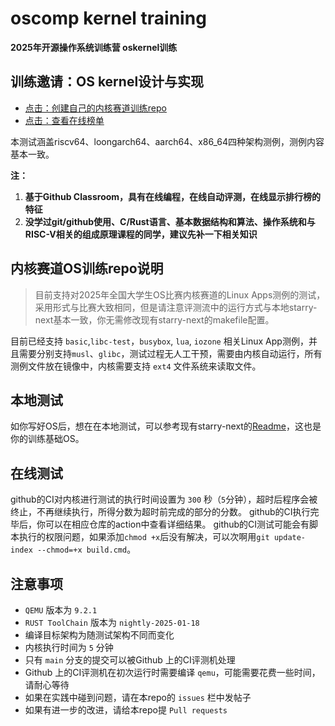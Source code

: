 # oscomp kernel training
**2025年开源操作系统训练营 oskernel训练**

## 训练邀请：OS kernel设计与实现
- [点击：创建自己的内核赛道训练repo](https://classroom.github.com/a/8ZVYf51W)
- [点击：查看在线榜单](https://oscontent25.github.io/oscomp-grading)

本测试涵盖riscv64、loongarch64、aarch64、x86_64四种架构测例，测例内容基本一致。

**注：**
1. **基于Github Classroom，具有在线编程，在线自动评测，在线显示排行榜的特征**
2. **没学过git/github使用、C/Rust语言、基本数据结构和算法、操作系统和与RISC-V相关的组成原理课程的同学，建议先补一下相关知识**

## 内核赛道OS训练repo说明

> 目前支持对2025年全国大学生OS比赛内核赛道的Linux Apps测例的测试，采用形式与比赛大致相同，但是请注意评测流中的运行方式与本地starry-next基本一致，你无需修改现有starry-next的makefile配置。

目前已经支持 `basic`,`libc-test`，`busybox`, `lua`, `iozone` 相关Linux App测例，并且需要分别支持`musl`、`glibc`，测试过程无人工干预，需要由内核自动运行，所有测例文件放在镜像中，内核需要支持 `ext4` 文件系统来读取文件。

## 本地测试

如你写好OS后，想在在本地测试，可以参考现有starry-next的[Readme](https://github.com/oscomp/starry-next)，这也是你的训练基础OS。

## 在线测试
github的CI对内核进行测试的执行时间设置为 `300` 秒（`5`分钟），超时后程序会被终止，不再继续执行，所得分数为超时前完成的部分的分数。
github的CI执行完毕后，你可以在相应仓库的action中查看详细结果。
github的CI测试可能会有脚本执行的权限问题，如果添加`chmod +x`后没有解决，可以次啊用`git update-index --chmod=+x build.cmd`。

## 注意事项
- `QEMU` 版本为 `9.2.1`
- `RUST ToolChain` 版本为 `nightly-2025-01-18`
- 编译目标架构为随测试架构不同而变化
- 内核执行时间为 `5` 分钟
- 只有 `main` 分支的提交可以被Github 上的CI评测机处理
- Github 上的CI评测机在初次运行时需要编译 `qemu`，可能需要花费一些时间，请耐心等待
- 如果在实践中碰到问题，请在本repo的 `issues` 栏中发帖子
- 如果有进一步的改进，请给本repo提 `Pull requests`

